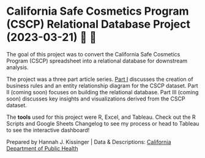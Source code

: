 # California Safe Cosmetics Program (CSCP) Relational Database Project (2023-03-21) :lipstick: :test_tube:

The goal of this project was to convert the California Safe Cosmetics Program (CSCP) spreadsheet into a relational database for downstream analysis.

The project was a three part article series. <a href="https://hjkissinger.info/CSCPpt1/">Part I<a> discusses the creation of business rules and an entity relationship diagram for the CSCP dataset. Part II (coming soon) focuses on building the relational database. Part III (coming soon) discusses key insights and visualizations derived from the CSCP dataset.

The **tools** used for this project were R, Excel, and Tableau. Check out the R Scripts and Google Sheets Changelog to see my process or head to Tableau to see the interactive dashboard!

Prepared by Hannah J. Kissinger | Data & Descriptions: <a href="https://catalog.data.gov/dataset/chemicals-in-cosmetics-7d6ab">California Department of Public Health</a>
